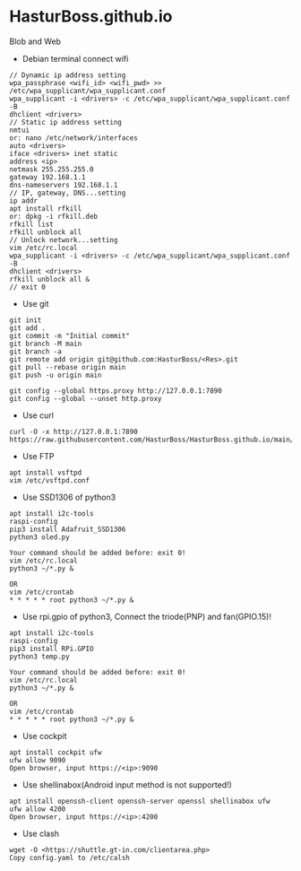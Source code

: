 # HasturBoss.github.io
Blob and Web

* Debian terminal connect wifi
```Shell
// Dynamic ip address setting
wpa_passphrase <wifi_id> <wifi_pwd> >> /etc/wpa_supplicant/wpa_supplicant.conf
wpa_supplicant -i <drivers> -c /etc/wpa_supplicant/wpa_supplicant.conf -B
dhclient <drivers>
// Static ip address setting
nmtui
or: nano /etc/network/interfaces
auto <drivers>
iface <drivers> inet static
address <ip>
netmask 255.255.255.0
gateway 192.168.1.1
dns-nameservers 192.168.1.1
// IP, gateway, DNS...setting
ip addr
apt install rfkill
or: dpkg -i rfkill.deb
rfkill list
rfkill unblock all
// Unlock network...setting
vim /etc/rc.local
wpa_supplicant -i <drivers> -c /etc/wpa_supplicant/wpa_supplicant.conf -B
dhclient <drivers>
rfkill unblock all &
// exit 0
```

* Use git
```Git
git init
git add .
git commit -m "Initial commit"
git branch -M main
git branch -a
git remote add origin git@github.com:HasturBoss/<Res>.git
git pull --rebase origin main
git push -u origin main

git config --global https.proxy http://127.0.0.1:7890
git config --global --unset http.proxy
```

* Use curl
```Shell
curl -O -x http://127.0.0.1:7890 https://raw.githubusercontent.com/HasturBoss/HasturBoss.github.io/main/*.py
```

* Use FTP
```Shell
apt install vsftpd
vim /etc/vsftpd.conf
```

* Use SSD1306 of python3
```Shell
apt install i2c-tools
raspi-config
pip3 install Adafruit_SSD1306
python3 oled.py

Your command should be added before: exit 0!
vim /etc/rc.local
python3 ~/*.py &

OR
vim /etc/crontab
* * * * * root python3 ~/*.py &
```

* Use rpi.gpio of python3, Connect the triode(PNP) and fan(GPIO.15)!
```Shell
apt install i2c-tools
raspi-config
pip3 install RPi.GPIO
python3 temp.py

Your command should be added before: exit 0!
vim /etc/rc.local
python3 ~/*.py &

OR
vim /etc/crontab
* * * * * root python3 ~/*.py &
```

* Use cockpit
```Shell
apt install cockpit ufw
ufw allow 9090
Open browser, input https://<ip>:9090
```

* Use shellinabox(Android input method is not supported!)
```Shell
apt install openssh-client openssh-server openssl shellinabox ufw
ufw allow 4200
Open browser, input https://<ip>:4200
```

* Use clash
```
wget -O <https://shuttle.gt-in.com/clientarea.php>
Copy config.yaml to /etc/calsh
```

